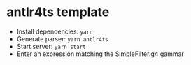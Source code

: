 # antlr4ts template

- Install dependencies: `yarn`
- Generate parser: `yarn antlr4ts`
- Start server: `yarn start`
- Enter an expression matching the SimpleFilter.g4 gammar
